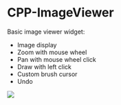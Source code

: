 # CPP-ImageViewer

Basic image viewer widget:
* Image display
* Zoom with mouse wheel
* Pan with mouse wheel click
* Draw with left click
* Custom brush cursor
* Undo

![](readme.gif)
